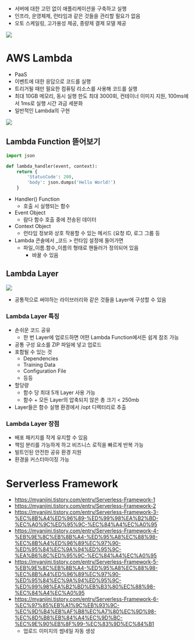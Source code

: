 - 서버에 대한 고민 없이 애플리케이션을 구축하고 실행
- 인프라, 운영체제, 런타임과 같은 것들을 관리할 필요가 없음
- 오토 스케일링, 고가용성 제공, 종량제 결제 모델 제공

![](https://i.imgur.com/jsPytYS.png)

# AWS Lambda

- PaaS
- 이벤트에 대한 응답으로 코드를 실행
- 트리거될 때만 필요한 컴퓨팅 리소스를 사용해 코드를 실행
- 최대 10GB 메모리, 동시 실행 한도 최대 3000회, 컨테이너 이미지 지원, 100ms에서 1ms로 실행 시간 과금 세분화
- 일반적인 Lambda의 구현

![](https://i.imgur.com/FqJLnVA.png)

## Lambda Function 뜯어보기

```python
import json

def lambda_handler(event, context):
    return {
        'StatusCode': 200,
        'body': json.dumps('Hello World!')
    }
```

- Handler() Function
	- 호출 시 실행되는 함수
- Event Object
	- 람다 함수 호출 중에 전송된 데이터
- Context Object
	- 런타임 정보와 상호 작용할 수 있는 메서드 (요청 ID, 로그 그룹 등
- Lambda 콘솔에서 _코드 > 런타임 설정에 들어가면
	- 파일_이름.함수_이름의 형태로 핸들러가 정의되어 있음
		- 바꿀 수 있음

## Lambda Layer

![](https://i.imgur.com/L2YnXRK.png)

- 공통적으로 써야하는 라이브러리와 같은 것들을 Layer에 구성할 수 있음

### Lambda Layer 특징

- 손쉬운 코드 공유
	- 한 번 Layer에 업로드하면 어떤 Lambda Function에서든 쉽게 참조 가능
- 공통 구성 요소를 ZIP 파일에 넣고 업로드
- 포함될 수 있는 것
	- Dependencies
	- Training Data
	- Configuration File
	- 등등
- 할당량
	- 함수 당 최대 5개 Layer 사용 가능
	- 함수 + 모든 Layer의 압축되지 않은 총 크기 < 250mb
- Layer들은 함수 실행 환경에서 /opt 디렉터리로 추출

### Lambda Layer 장점

- 배포 패키지를 작게 유지할 수 있음
- 책임 분리를 가능하게 하고 비즈니스 로직을 빠르게 반복 가능
- 빌트인된 안전한 공유 환경 지원
- 환경을 커스터마이징 가능

# Serverless Framework

- https://myanjini.tistory.com/entry/Serverless-Framework-1
- https://myanjini.tistory.com/entry/Serverless-Framework-2
- https://myanjini.tistory.com/entry/Serverless-Framework-3-%EC%8B%A4%ED%96%89-%ED%99%98%EA%B2%BD-%EC%A0%9C%ED%95%9C-%EC%84%A4%EC%A0%95
- https://myanjini.tistory.com/entry/Serverless-Framework-4-%EB%9E%8C%EB%8B%A4-%ED%95%A8%EC%88%98-%EC%8B%A4%ED%96%89%EC%97%90-%ED%95%84%EC%9A%94%ED%95%9C-%EA%B6%8C%ED%95%9C-%EC%84%A4%EC%A0%95
- https://myanjini.tistory.com/entry/Serverless-Framework-5-%EB%9E%8C%EB%8B%A4-%ED%95%A8%EC%88%98-%EC%8B%A4%ED%96%89%EC%97%90-%ED%95%84%EC%9A%94%ED%95%9C-%ED%99%98%EA%B2%BD%EB%B3%80%EC%88%98-%EC%84%A4%EC%A0%95
- https://myanjini.tistory.com/entry/Serverless-Framework-6-%EC%97%85%EB%A1%9C%EB%93%9C-%EC%9D%B4%EB%AF%B8%EC%A7%80%EC%9D%98-%EC%8D%B8%EB%84%A4%EC%9D%BC-%EC%9E%90%EB%8F%99-%EC%83%9D%EC%84%B1
	- 업로드 이미지의 썸네일 자동 생성

